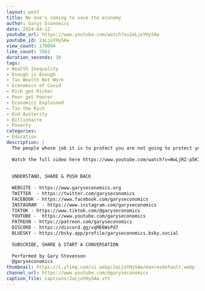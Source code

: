 ```yaml
---
layout: post
title: No one's coming to save the economy
author: Garys Economics
date: 2024-04-12
youtube_url: https://www.youtube.com/watch?v=2aLjoYHySAw
youtube_id: 2aLjoYHySAw
view_count: 170894
like_count: 7862
duration_seconds: 38
tags:
- Wealth Inequality
- Enough is Enough
- Tax Wealth Not Work
- Economics of Covid
- Rich get Richer
- Poor get Poorer
- Economics Explained
- Tax the Rich
- End Austerity
- Billionaire
- Poverty
categories:
- Education
description: |
  The people whose job it is to protect you are not going to protect you – Gary talking to @OwenJonesTalks. 
  
  Watch the full video here https://www.youtube.com/watch?v=WwLjRZ-p5KI&ab_channel=OwenJones
  
  
  UNDERSTAND, SHARE & PUSH BACK
  
  WEBSITE - https://www.garyseconomics.org
  TWITTER  - https://twitter.com/garyseconomics
  FACEBOOK - https://www.facebook.com/garyseconomics
  INSTAGRAM  - https://www.instagram.com/garyseconomics
  TIKTOK - https://www.tiktok.com/@garyseconomics
  YOUTUBE -  https://www.youtube.com/garyseconomics
  PATREON - https://patreon.com/garyseconomics
  DISCORD - https://discord.gg/vqME6WsPd7
  BLUESKY - https://bsky.app/profile/garyseconomics.bsky.social
  
  SUBSCRIBE, SHARE & START A CONVERSATION
  
  Performed by Gary Stevenson
  @garyseconomics
thumbnail: https://i.ytimg.com/vi_webp/2aLjoYHySAw/maxresdefault.webp
channel_url: https://www.youtube.com/@garyseconomics
caption_file: captions/2aLjoYHySAw.vtt
---
```

